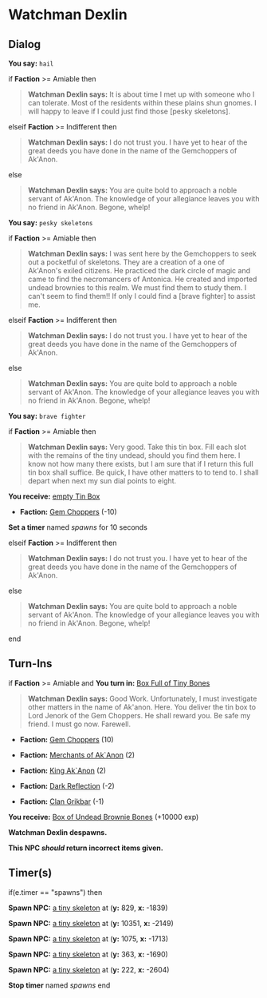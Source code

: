 # Watchman Dexlin

## Dialog

**You say:** `hail`



if **Faction** >= Amiable then



>**Watchman Dexlin says:** It is about time I met up with someone who I can tolerate.  Most of the residents within these plains shun gnomes.  I will happy to leave if I could just find those [pesky skeletons].


elseif **Faction** >= Indifferent then



>**Watchman Dexlin says:** I do not trust you.  I have yet to hear of the great deeds you have done in the name of the Gemchoppers of Ak'Anon.




else



>**Watchman Dexlin says:** You are quite bold to approach a noble servant of Ak'Anon. The knowledge of your allegiance leaves you with no friend in Ak'Anon. Begone, whelp!


**You say:** `pesky skeletons`



if **Faction** >= Amiable then



>**Watchman Dexlin says:** I was sent here by the Gemchoppers to seek out a pocketful of skeletons.  They are a creation of a one of Ak'Anon's exiled citizens.  He practiced the dark circle of magic and came to find the necromancers of Antonica.  He created and imported undead brownies to this realm.  We must find them to study them.  I can't seem to find them!!  If only I could find a [brave fighter] to assist me.


elseif **Faction** >= Indifferent then



>**Watchman Dexlin says:** I do not trust you.  I have yet to hear of the great deeds you have done in the name of the Gemchoppers of Ak'Anon.




else



>**Watchman Dexlin says:** You are quite bold to approach a noble servant of Ak'Anon. The knowledge of your allegiance leaves you with no friend in Ak'Anon. Begone, whelp!


**You say:** `brave fighter`



if **Faction** >= Amiable then



>**Watchman Dexlin says:** Very good. Take this tin box.  Fill each slot with the remains of the tiny undead, should you find them here.  I know not how many there exists, but I am sure that if I return this full tin box shall suffice.  Be quick, I have other matters to to tend to.  I shall depart when next my sun dial points to eight.



**You receive:**  [empty Tin Box](/item/17986)



* __Faction:__ [Gem Choppers](/faction/255) (-10)



**Set a timer** named *spawns* for 10 seconds


elseif **Faction** >= Indifferent then



>**Watchman Dexlin says:** I do not trust you.  I have yet to hear of the great deeds you have done in the name of the Gemchoppers of Ak'Anon.




else



>**Watchman Dexlin says:** You are quite bold to approach a noble servant of Ak'Anon. The knowledge of your allegiance leaves you with no friend in Ak'Anon. Begone, whelp!

end

## Turn-Ins




if **Faction** >= Amiable and  **You turn in:** [Box Full of Tiny Bones](/item/12376)


>**Watchman Dexlin says:** Good Work. Unfortunately, I must investigate other matters in the name of Ak'anon.  Here.  You deliver the tin box to Lord Jenork of the Gem Choppers.  He shall reward you. Be safe my friend.  I must go now. Farewell.


* __Faction:__ [Gem Choppers](/faction/255) (10)


* __Faction:__ [Merchants of Ak`Anon](/faction/288) (2)


* __Faction:__ [King Ak`Anon](/faction/333) (2)


* __Faction:__ [Dark Reflection](/faction/238) (-2)


* __Faction:__ [Clan Grikbar](/faction/1604) (-1)


 **You receive:**  [Box of Undead Brownie Bones](/item/12378) (+10000 exp)


**Watchman Dexlin despawns.**

**This NPC *should* return incorrect items given.**

## Timer(s)

if(e.timer == "spawns") then


**Spawn NPC:**  [a tiny skeleton](/npc/13120) at (**y:** 829, **x:** -1839)


**Spawn NPC:**  [a tiny skeleton](/npc/13120) at (**y:** 10351, **x:** -2149)


**Spawn NPC:**  [a tiny skeleton](/npc/13120) at (**y:** 1075, **x:** -1713)


**Spawn NPC:**  [a tiny skeleton](/npc/13120) at (**y:** 363, **x:** -1690)


**Spawn NPC:**  [a tiny skeleton](/npc/13120) at (**y:** 222, **x:** -2604)


**Stop timer** named *spawns*
end
